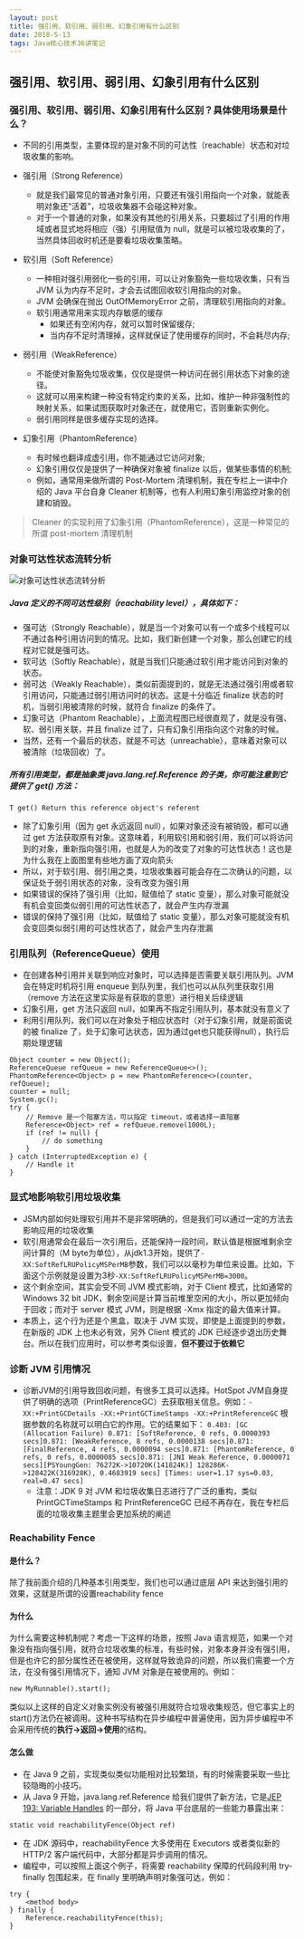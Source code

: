 ```yaml
---
layout: post
title: 强引用、软引用、弱引用、幻象引用有什么区别
date: 2018-5-13
tags: Java核心技术36讲笔记
---
```


## 强引用、软引用、弱引用、幻象引用有什么区别

### 强引用、软引用、弱引用、幻象引用有什么区别？具体使用场景是什么？
- 不同的引用类型，主要体现的是对象不同的可达性（reachable）状态和对垃圾收集的影响。
- 强引用（Strong Reference）
	- 就是我们最常见的普通对象引用，只要还有强引用指向一个对象，就能表明对象还“活着”，垃圾收集器不会碰这种对象。
	- 对于一个普通的对象，如果没有其他的引用关系，只要超过了引用的作用域或者显式地将相应（强）引用赋值为 null，就是可以被垃圾收集的了，当然具体回收时机还是要看垃圾收集策略。

- 软引用（Soft Reference）
	- 一种相对强引用弱化一些的引用，可以让对象豁免一些垃圾收集，只有当 JVM 认为内存不足时，才会去试图回收软引用指向的对象。
	- JVM 会确保在抛出 OutOfMemoryError 之前，清理软引用指向的对象。
	- 软引用通常用来实现内存敏感的缓存
		- 如果还有空闲内存，就可以暂时保留缓存;
		- 当内存不足时清理掉，这样就保证了使用缓存的同时，不会耗尽内存;

- 弱引用（WeakReference）
	- 不能使对象豁免垃圾收集，仅仅是提供一种访问在弱引用状态下对象的途径。
	- 这就可以用来构建一种没有特定约束的关系，比如，维护一种非强制性的映射关系，如果试图获取时对象还在，就使用它，否则重新实例化。
	- 弱引用同样是很多缓存实现的选择。

- 幻象引用（PhantomReference）
	- 有时候也翻译成虚引用，你不能通过它访问对象;
	- 幻象引用仅仅是提供了一种确保对象被 finalize 以后，做某些事情的机制;
	- 例如，通常用来做所谓的 Post-Mortem 清理机制，我在专栏上一讲中介绍的 Java 平台自身 Cleaner 机制等，也有人利用幻象引用监控对象的创建和销毁。
> Cleaner 的实现利用了幻象引用（PhantomReference），这是一种常见的所谓 post-mortem 清理机制

### 对象可达性状态流转分析

![对象可达性状态流转分析](../images/javabasic/对象可达性状态流转分析.png)

##### Java 定义的不同可达性级别（reachability level），具体如下：
- 强可达（Strongly Reachable），就是当一个对象可以有一个或多个线程可以不通过各种引用访问到的情况。比如，我们新创建一个对象，那么创建它的线程对它就是强可达。
- 软可达（Softly Reachable），就是当我们只能通过软引用才能访问到对象的状态。
- 弱可达（Weakly Reachable），类似前面提到的，就是无法通过强引用或者软引用访问，只能通过弱引用访问时的状态。这是十分临近 finalize 状态的时机，当弱引用被清除的时候，就符合 finalize 的条件了。
- 幻象可达（Phantom Reachable），上面流程图已经很直观了，就是没有强、软、弱引用关联，并且 finalize 过了，只有幻象引用指向这个对象的时候。
- 当然，还有一个最后的状态，就是不可达（unreachable），意味着对象可以被清除（垃圾回收）了。

##### 所有引用类型，都是抽象类 java.lang.ref.Reference 的子类，你可能注意到它提供了 get() 方法：
`T get() Return this reference object's referent`
- 除了幻象引用（因为 get 永远返回 null），如果对象还没有被销毁，都可以通过 get 方法获取原有对象。这意味着，利用软引用和弱引用，我们可以将访问到的对象，重新指向强引用，也就是人为的改变了对象的可达性状态！这也是为什么我在上面图里有些地方画了双向箭头
- 所以，对于软引用、弱引用之类，垃圾收集器可能会存在二次确认的问题，以保证处于弱引用状态的对象，没有改变为强引用
- 如果错误的保持了强引用（比如，赋值给了 static 变量），那么对象可能就没有机会变回类似弱引用的可达性状态了，就会产生内存泄漏
- 错误的保持了强引用（比如，赋值给了 static 变量），那么对象可能就没有机会变回类似弱引用的可达性状态了，就会产生内存泄漏

### 引用队列（ReferenceQueue）使用
- 在创建各种引用并关联到响应对象时，可以选择是否需要关联引用队列。JVM 会在特定时机将引用 enqueue 到队列里，我们也可以从队列里获取引用（remove 方法在这里实际是有获取的意思）进行相关后续逻辑
- 幻象引用，get 方法只返回 null，如果再不指定引用队列，基本就没有意义了
- 利用引用队列，我们可以在对象处于相应状态时（对于幻象引用，就是前面说的被 finalize 了，处于幻象可达状态，因为通过get也只能获得null），执行后期处理逻辑
```
Object counter = new Object();
ReferenceQueue refQueue = new ReferenceQueue<>();
PhantomReference<Object> p = new PhantomReference<>(counter, refQueue);
counter = null;
System.gc();
try {
    // Remove 是一个阻塞方法，可以指定 timeout，或者选择一直阻塞
    Reference<Object> ref = refQueue.remove(1000L);
    if (ref != null) {
        // do something
    }
} catch (InterruptedException e) {
    // Handle it
}
```

### 显式地影响软引用垃圾收集
- JSM内部如何处理软引用并不是非常明确的，但是我们可以通过一定的方法去影响应用的垃圾收集
- 软引用通常会在最后一次引用后，还能保持一段时间，默认值是根据堆剩余空间计算的（M byte为单位），从jdk1.3开始，提供了`-XX:SoftRefLRUPolicyMSPerMB`参数，我们可以以毫秒为单位来设置。比如，下面这个示例就是设置为3秒`-XX:SoftRefLRUPolicyMSPerMB=3000`。
- 这个剩余空间，其实会受不同 JVM 模式影响，对于 Client 模式，比如通常的 Windows 32 bit JDK，剩余空间是计算当前堆里空闲的大小，所以更加倾向于回收；而对于 server 模式 JVM，则是根据 -Xmx 指定的最大值来计算。
- 本质上，这个行为还是个黑盒，取决于 JVM 实现，即使是上面提到的参数，在新版的 JDK 上也未必有效，另外 Client 模式的 JDK 已经逐步退出历史舞台。所以在我们应用时，可以参考类似设置，<b>但不要过于依赖它</b>

### 诊断 JVM 引用情况
- 诊断JVM的引用导致回收问题，有很多工具可以选择。HotSpot JVM自身提供了明确的选项（PrintReferenceGC）去获取相关信息。例如：`-XX:+PrintGCDetails -XX:+PrintGCTimeStamps -XX:+PrintReferenceGC` 根据参数的名称就可以明白它的作用。它的结果如下：
`
0.403: [GC (Allocation Failure) 0.871: [SoftReference, 0 refs, 0.0000393 secs]0.871: [WeakReference, 8 refs, 0.0000138 secs]0.871: [FinalReference, 4 refs, 0.0000094 secs]0.871: [PhantomReference, 0 refs, 0 refs, 0.0000085 secs]0.871: [JNI Weak Reference, 0.0000071 secs][PSYoungGen: 76272K->10720K(141824K)] 128286K->128422K(316928K), 0.4683919 secs] [Times: user=1.17 sys=0.03, real=0.47 secs]
`
	- 注意：JDK 9 对 JVM 和垃圾收集日志进行了广泛的重构，类似 PrintGCTimeStamps 和 PrintReferenceGC 已经不再存在，我在专栏后面的垃圾收集主题里会更加系统的阐述

### Reachability Fence
#### 是什么？
除了我前面介绍的几种基本引用类型，我们也可以通过底层 API 来达到强引用的效果，这就是所谓的设置reachability fence
#### 为什么
为什么需要这种机制呢？考虑一下这样的场景，按照 Java 语言规范，如果一个对象没有指向强引用，就符合垃圾收集的标准，有些时候，对象本身并没有强引用，但是也许它的部分属性还在被使用，这样就导致诡异的问题，所以我们需要一个方法，在没有强引用情况下，通知 JVM 对象是在被使用的。例如：
```
new MyRunnable().start();
```
类似以上这样的自定义对象实例没有被强引用就符合垃圾收集规范，但它事实上的start()方法仍在被调用。这种书写结构在异步编程中普遍使用，因为异步编程中不会采用传统的<b>执行->返回->使用</b>的结构。

#### 怎么做
- 在 Java 9 之前，实现类似类似功能相对比较繁琐，有的时候需要采取一些比较隐晦的小技巧。
- 从 Java 9 开始，java.lang.ref.Reference 给我们提供了新方法，它是[JEP 193: Variable Handles](http://openjdk.java.net/jeps/193) 的一部分，将 Java 平台底层的一些能力暴露出来：
```
static void reachabilityFence(Object ref)
```
- 在 JDK 源码中，reachabilityFence 大多使用在 Executors 或者类似新的 HTTP/2 客户端代码中，大部分都是异步调用的情况。
- 编程中，可以按照上面这个例子，将需要 reachability 保障的代码段利用 try-finally 包围起来，在 finally 里明确声明对象强可达，例如：
```
try {
    <method body>
} finally {
    Reference.reachabilityFence(this);
}
```
